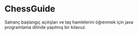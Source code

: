 # ChessGuide
 Satranç başlangıç açılışları ve taş hamlelerini öğrenmek için java programlama dilinde yapılmış bir kılavuz.
